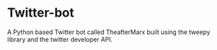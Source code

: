 # Twitter-bot
A Python based Twitter bot called TheafterMarx built using the tweepy library and the twitter developer API.

